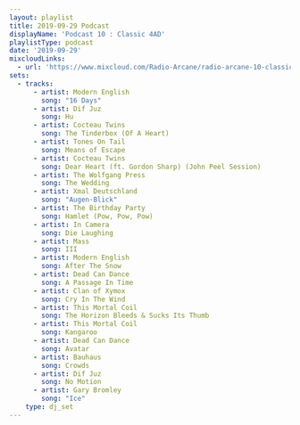 ```yaml
---
layout: playlist
title: 2019-09-29 Podcast
displayName: 'Podcast 10 : Classic 4AD'
playlistType: podcast
date: '2019-09-29'
mixcloudLinks:
  - url: 'https://www.mixcloud.com/Radio-Arcane/radio-arcane-10-classic-4ad'
sets:
  - tracks:
      - artist: Modern English
        song: "16 Days"
      - artist: Dif Juz
        song: Hu
      - artist: Cocteau Twins
        song: The Tinderbox (Of A Heart)
      - artist: Tones On Tail
        song: Means of Escape
      - artist: Cocteau Twins
        song: Dear Heart (ft. Gordon Sharp) (John Peel Session)
      - artist: The Wolfgang Press
        song: The Wedding
      - artist: Xmal Deutschland
        song: "Augen·Blick"
      - artist: The Birthday Party
        song: Hamlet (Pow, Pow, Pow)
      - artist: In Camera
        song: Die Laughing
      - artist: Mass
        song: III
      - artist: Modern English
        song: After The Snow
      - artist: Dead Can Dance
        song: A Passage In Time
      - artist: Clan of Xymox
        song: Cry In The Wind
      - artist: This Mortal Coil
        song: The Horizon Bleeds & Sucks Its Thumb
      - artist: This Mortal Coil
        song: Kangaroo
      - artist: Dead Can Dance
        song: Avatar
      - artist: Bauhaus
        song: Crowds
      - artist: Dif Juz
        song: No Motion
      - artist: Gary Bromley
        song: "Ice"
    type: dj_set
---
```

